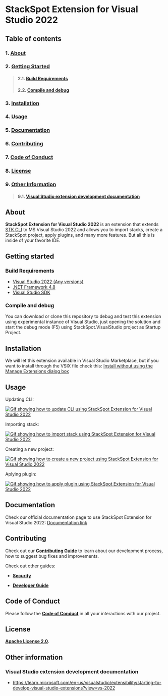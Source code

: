 # StackSpot Extension for Visual Studio 2022

## **Table of contents**

### 1. [**About**](#about)
### 2. [**Getting Started**](#getting-started)
>#### 2.1. [**Build Requirements**](#build-requirements)
>#### 2.2. [**Compile and debug**](#compile-and-debug)
### 3. [**Installation**](#installation)
### 4. [**Usage**](#usage)
### 5. [**Documentation**](#documentation)
### 6. [**Contributing**](#contributing)
### 7. [**Code of Conduct**](#code-of-conduct)
### 8. [**License**](#license)
### 9. [**Other Information**](#other-information)
>#### 9.1. [**Visual Studio extension development documentation**](#visual-studio-extension-development-documentation)

## **About**

**StackSpot Extension for Visual Studio 2022** is an extension that extends [STK CLI](https://docs.stackspot.com/docs/stk-cli/) to MS Visual Studio 2022 and allows you to import stacks, create a StackSpot project, apply plugins, and many more features. But all this is inside of your favorite IDE.

## **Getting started**

### **Build Requirements**

- [Visual Studio 2022 (Any versions)](https://visualstudio.microsoft.com/pt-br/downloads/)
- [.NET Framework 4.8](https://dotnet.microsoft.com/en-us/download/dotnet-framework/net48)
- [Visual Studio SDK](https://learn.microsoft.com/en-us/visualstudio/extensibility/installing-the-visual-studio-sdk?view=vs-2022)

### **Compile and debug**

You can download or clone this repository to debug and test this extension using experimental instance of Visual Studio, just opening the solution and start the debug mode (F5) using StackSpot.VisualStudio project as Startup Project.

## **Installation**

We will let this extension available in Visual Studio Marketplace, but if you want to install through the VSIX file check this:
[Install without using the Manage Extensions dialog box](https://learn.microsoft.com/en-us/visualstudio/ide/finding-and-using-visual-studio-extensions?view=vs-2022#install-without-using-the-manage-extensions-dialog-box)

## **Usage**

Updating CLI:

<a href="https://github.com/stack-spot/stackspot-visualstudio/raw/main/images/UpdatingCLI.gif" target="_blank"><img src="https://github.com/stack-spot/stackspot-visualstudio/blob/main/images/UpdatingCLI.gif" alt="Gif showing how to update CLI using StackSpot Extension for Visual Studio 2022" border="0" /></a>

Importing stack:

<a href="https://github.com/stack-spot/stackspot-visualstudio/raw/main/images/ImportStack.gif" target="_blank"><img src="https://github.com/stack-spot/stackspot-visualstudio/blob/main/images/ImportStack.gif" alt="Gif showing how to import stack using StackSpot Extension for Visual Studio 2022" border="0" /></a>

Creating a new project:

<a href="https://github.com/stack-spot/stackspot-visualstudio/raw/main/images/CreateProject.gif" target="_blank"><img src="https://github.com/stack-spot/stackspot-visualstudio/blob/main/images/CreateProject.gif" alt="Gif showing how to create a new project using StackSpot Extension for Visual Studio 2022" border="0" /></a>

Aplying plugin:

<a href="https://github.com/stack-spot/stackspot-visualstudio/raw/main/images/ApplyPlugin.gif" target="_blank"><img src="https://github.com/stack-spot/stackspot-visualstudio/blob/main/images/ApplyPlugin.gif" alt="Gif showing how to apply plugin using StackSpot Extension for Visual Studio 2022" border="0" /></a>

## **Documentation**

Check our official documentation page to use StackSpot Extension for Visual Studio 2022:
[Documentation link](https://docs.stackspot.com/docs/extensions-for-ide//)

## **Contributing**

Check out our [**Contributing Guide**](https://github.com/stack-spot/stackspot-visualstudio/blob/main/CONTRIBUTING.md) to learn about our development process, how to suggest bug fixes and improvements.

Check out other guides:

- [**Security**](https://github.com/stack-spot/stackspot-visualstudio/blob/main/SECURITY.md)

- [**Developer Guide**](https://github.com/stack-spot/stackspot-visualstudio/blob/main/DEVELOPER_GUIDE.md)

## **Code of Conduct**
Please follow the [**Code of Conduct**](https://github.com/stack-spot/stackspot-visualstudio/blob/main/CODE_OF_CONDUCT.md) in all your interactions with our project.

## **License**
[**Apache License 2.0**](https://github.com/stack-spot/stackspot-visualstudio/blob/main/LICENSE).

## **Other information**

### **Visual Studio extension development documentation**

- https://learn.microsoft.com/en-us/visualstudio/extensibility/starting-to-develop-visual-studio-extensions?view=vs-2022